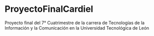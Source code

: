 # ProyectoFinalCardiel
Proyecto final del 7° Cuatrimestre de la carrera de Tecnologías de la Información y la Comunicación en la Universidad Tecnológica de León
